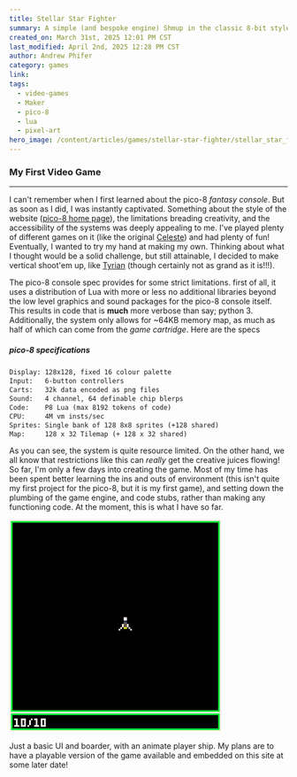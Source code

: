 ```yaml
---
title: Stellar Star Fighter
summary: A simple (and bespoke engine) Shmup in the classic 8-bit style
created_on: March 31st, 2025 12:01 PM CST
last_modified: April 2nd, 2025 12:28 PM CST
author: Andrew Phifer
category: games
link: 
tags:
  - video-games
  - Maker
  - pico-8
  - lua
  - pixel-art
hero_image: /content/articles/games/stellar-star-fighter/stellar_star_fighter_early_development.gif
---
```


### My First Video Game

---

I can't remember when I first learned about the pico-8 *fantasy console*.  But as soon as I did, I was instantly captivated.  Something about the style of the website ([pico-8 home page](https://www.lexaloffle.com/pico-8.php)), the limitations breading creativity, and the accessibility of the systems was deeply appealing to me.  I've played plenty of different games on it (like the original [Celeste](https://www.lexaloffle.com/bbs/?pid=11722#p)) and had plenty of fun!  Eventually, I wanted to try my hand at making my own.  Thinking about what I thought would be a solid challenge, but still attainable, I decided to make vertical shoot'em up, like [Tyrian](https://www.gog.com/en/game/tyrian_2000) (though certainly not as grand as it is!!!).  

The pico-8 console spec provides for some strict limitations.  first of all, it uses a distribution of Lua with more or less no additional libraries beyond the low level graphics and sound packages for the pico-8 console itself.  This results in code that is **much** more verbose than say; python 3.  Additionally, the system only allows for ~64KB memory map, as much as half of which can come from the *game cartridge*.  Here are the specs

##### pico-8 specifications
```
Display: 128x128, fixed 16 colour palette  
Input:   6-button controllers  
Carts:   32k data encoded as png files  
Sound:   4 channel, 64 definable chip blerps  
Code:    P8 Lua (max 8192 tokens of code)  
CPU:     4M vm insts/sec  
Sprites: Single bank of 128 8x8 sprites (+128 shared)  
Map:     128 x 32 Tilemap (+ 128 x 32 shared)
```

As you can see, the system is quite resource limited.  On the other hand, we all know that restrictions like this can *really* get the creative juices flowing!  So far, I'm only a few days into creating the game.  Most of my time has been spent better learning the ins and outs of environment (this isn't quite my first project for the pico-8, but it is my first game), and setting down the plumbing of the game engine, and code stubs, rather than making any functioning code.  At the moment, this is what I have so far.

![early gif](/content/articles/games/stellar-star-fighter/stellar_star_fighter_early_development.gif)

Just a basic UI and boarder, with an animate player ship.  My plans are to have a playable version of the game available and embedded on this site at some later date!